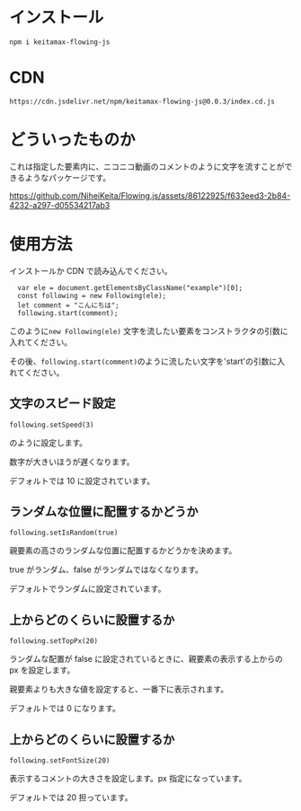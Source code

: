 # インストール

```
npm i keitamax-flowing-js
```

# CDN

```
https://cdn.jsdelivr.net/npm/keitamax-flowing-js@0.0.3/index.cd.js
```

# どういったものか

これは指定した要素内に、ニコニコ動画のコメントのように文字を流すことができるようなパッケージです。

https://github.com/NiheiKeita/Flowing.js/assets/86122925/f633eed3-2b84-4232-a297-d05534217ab3

# 使用方法

インストールか CDN で読み込んでください。

```
  var ele = document.getElementsByClassName("example")[0];
  const following = new Following(ele);
  let comment = "こんにちは";
  following.start(comment);
```

このように`new Following(ele)` 文字を流したい要素をコンストラクタの引数に入れてください。

その後、`following.start(comment)`のように流したい文字を'start'の引数に入れてください。

## 文字のスピード設定

```
following.setSpeed(3)
```

のように設定します。

数字が大きいほうが遅くなります。

デフォルトでは 10 に設定されています。

## ランダムな位置に配置するかどうか

```
following.setIsRandom(true)
```

親要素の高さのランダムな位置に配置するかどうかを決めます。

true がランダム、false がランダムではなくなります。

デフォルトでランダムに設定されています。

## 上からどのくらいに設置するか

```
following.setTopPx(20)
```

ランダムな配置が false に設定されているときに、親要素の表示する上からの px を設定します。

親要素よりも大きな値を設定すると、一番下に表示されます。

デフォルトでは 0 になります。

## 上からどのくらいに設置するか

```
following.setFontSize(20)
```

表示するコメントの大きさを設定します。px 指定になっています。

デフォルトでは 20 担っています。
